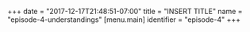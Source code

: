 +++
date = "2017-12-17T21:48:51-07:00"
title = "INSERT TITLE"
name = "episode-4-understandings"
[menu.main]
  identifier = "episode-4"
+++

